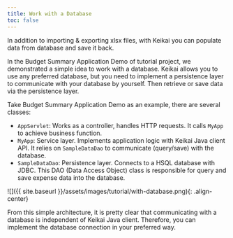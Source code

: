 ```yaml
---
title: Work with a Database
toc: false
---
```



In addition to importing & exporting xlsx files, with Keikai you can populate data from database and save it back.

In the Budget Summary Application Demo of tutorial project, we demonstrated a simple idea to work with a database. Keikai allows you to use any preferred database, but you need to implement a persistence layer to communicate with your database by yourself. Then retrieve or save data via the persistence layer.

Take Budget Summary Application Demo as an example, there are several classes:

* `AppServlet`: Works as a controller, handles HTTP requests. It calls `MyApp` to achieve business function.
* `MyApp`: Service layer. Implements application logic with Keikai Java client API. It relies on `SampleDataDao` to communicate (query/save) with the database.
* `SampleDataDao`: Persistence layer. Connects to a HSQL database with JDBC. This DAO (Data Access Object) class is responsible for query and save expense data into the database. 


![]({{ site.baseurl }}/assets/images/tutorial/with-database.png){: .align-center}

From this simple architecture, it is pretty clear that communicating with a database is independent of Keikai Java client. Therefore, you can implement the database connection in your preferred way.
